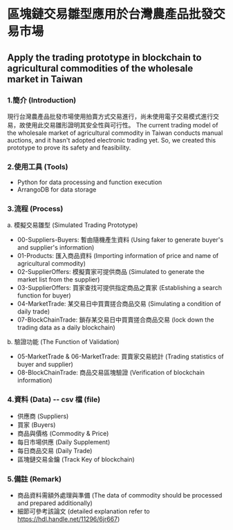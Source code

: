 # 區塊鏈交易雛型應用於台灣農產品批發交易市場
## Apply the trading prototype in blockchain to agricultural commodities of the wholesale market in Taiwan

### 1.簡介 (Introduction)
 現行台灣農產品批發市場使用拍賣方式交易進行，尚未使用電子交易模式進行交易，故使用此交易雛形證明其安全性與可行性。
 The current trading model of the wholesale market of agricultural commodity in Taiwan conducts manual auctions, and it hasn't adopted electronic trading yet. So, we created this prototype to prove its safety and feasibility. 

### 2.使用工具 (Tools)
- Python for data processing and function execution 
- ArrangoDB for data storage

### 3.流程 (Process)   
a.  模擬交易雛型 (Simulated Trading Prototype)  
* 00-Suppliers-Buyers: 暫由隨機產生資料 (Using faker to generate buyer's and supplier's information) 
* 01-Products: 匯入商品資料 (Importing information of price and name of agricultural commodity)
* 02-SupplierOffers: 模擬賣家可提供商品 (Simulated to generate the market list from the supplier)
* 03-SupplierOffers: 買家查找可提供指定商品之賣家 (Establishing a search function for buyer)
* 04-MarketTrade: 某交易日中買賣搓合商品交易 (Simulating a condition of daily trade)
* 07-BlockChainTrade: 鎖存某交易日中買賣搓合商品交易 (lock down the trading data as a daily blockchain)

b. 驗證功能 (The Function of Validation)
* 05-MarketTrade & 06-MarketTrade: 買賣家交易統計 (Trading statistics of buyer and supplier)
* 08-BlockChainTrade: 商品交易區塊驗證 (Verification of blockchain information)

### 4.資料 (Data) -- csv 檔 (file) 
* 供應商 (Suppliers)
* 買家 (Buyers)
* 商品與價格 (Commodity & Price)
* 每日市場供應 (Daily Supplement)
* 每日商品交易 (Daily Trade)
* 區塊鏈交易金鑰 (Track Key of blockchain)

### 5.備註 (Remark)
* 商品資料需額外處理與準備 (The data of commodity should be processed and prepared additionally)
* 細節可參考該論文 (detailed explanation refer to https://hdl.handle.net/11296/6jr667)
